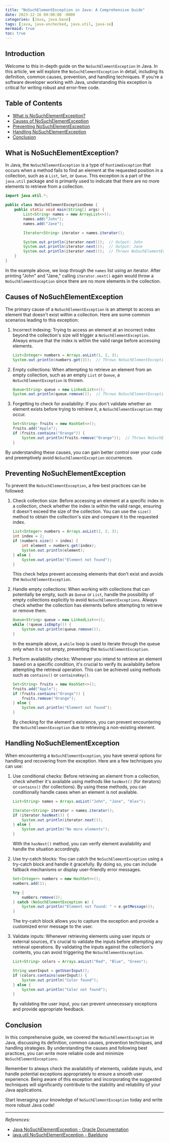 ```yaml
---
title: "NoSuchElementException in Java: A Comprehensive Guide"
date: 2023-12-16 09:00:00 -0000
categories: [Java, java.base]
tags: [java, java-unchecked, java.util, java-se]
mermaid: true
toc: true
---
```



## Introduction

Welcome to this in-depth guide on the `NoSuchElementException` in Java. In this article, we will explore the `NoSuchElementException` in detail, including its definition, common causes, prevention, and handling techniques. If you're a software developer working with Java, understanding this exception is critical for writing robust and error-free code.

## Table of Contents

- [What is NoSuchElementException?](#what-is-nosuchelementexception)
- [Causes of NoSuchElementException](#causes-of-nosuchelementexception)
- [Preventing NoSuchElementException](#preventing-nosuchelementexception)
- [Handling NoSuchElementException](#handling-nosuchelementexception)
- [Conclusion](#conclusion)

## What is NoSuchElementException?

In Java, the `NoSuchElementException` is a type of `RuntimeException` that occurs when a method fails to find an element at the requested position in a collection, such as a `List`, `Set`, or `Queue`. This exception is a part of the `java.util` package and is primarily used to indicate that there are no more elements to retrieve from a collection.

```java
import java.util.*;

public class NoSuchElementExceptionDemo {
    public static void main(String[] args) {
        List<String> names = new ArrayList<>();
        names.add("John");
        names.add("Jane");

        Iterator<String> iterator = names.iterator();

        System.out.println(iterator.next());  // Output: John
        System.out.println(iterator.next());  // Output: Jane
        System.out.println(iterator.next());  // Throws NoSuchElementException
    }
}
```

In the example above, we loop through the `names` list using an iterator. After printing "John" and "Jane," calling `iterator.next()` again would throw a `NoSuchElementException` since there are no more elements in the collection.

## Causes of NoSuchElementException

The primary cause of a `NoSuchElementException` is an attempt to access an element that doesn't exist within a collection. Here are some common scenarios leading to this exception:

1. Incorrect indexing: Trying to access an element at an incorrect index beyond the collection's size will trigger a `NoSuchElementException`. Always ensure that the index is within the valid range before accessing elements.

   ```java
   List<Integer> numbers = Arrays.asList(1, 2, 3);
   System.out.println(numbers.get(3));  // Throws NoSuchElementException
   ```

2. Empty collections: When attempting to retrieve an element from an empty collection, such as an empty `List` or `Queue`, a `NoSuchElementException` is thrown.

   ```java
   Queue<String> queue = new LinkedList<>();
   System.out.println(queue.remove());  // Throws NoSuchElementException
   ```

3. Forgetting to check for availability: If you don't validate whether an element exists before trying to retrieve it, a `NoSuchElementException` may occur.

   ```java
   Set<String> fruits = new HashSet<>();
   fruits.add("Apple");
   if (fruits.contains("Orange")) {
       System.out.println(fruits.remove("Orange"));  // Throws NoSuchElementException
   }
   ```

By understanding these causes, you can gain better control over your code and preemptively avoid `NoSuchElementException` occurrences.

## Preventing NoSuchElementException

To prevent the `NoSuchElementException`, a few best practices can be followed:

1. Check collection size: Before accessing an element at a specific index in a collection, check whether the index is within the valid range, ensuring it doesn't exceed the size of the collection. You can use the `size()` method to obtain the collection's size and compare it to the requested index.

   ```java
   List<Integer> numbers = Arrays.asList(1, 2, 3);
   int index = 2;
   if (numbers.size() > index) {
       int element = numbers.get(index);
       System.out.println(element);
   } else {
       System.out.println("Element not found");
   }
   ```

   This check helps prevent accessing elements that don't exist and avoids the `NoSuchElementException`.

2. Handle empty collections: When working with collections that can potentially be empty, such as `Queue` or `List`, handle the possibility of empty collections explicitly to avoid `NoSuchElementExceptions`. Always check whether the collection has elements before attempting to retrieve or remove them.

   ```java
   Queue<String> queue = new LinkedList<>();
   while (!queue.isEmpty()) {
       System.out.println(queue.remove());
   }
   ```

   In the example above, a `while` loop is used to iterate through the queue only when it is not empty, preventing the `NoSuchElementException`.

3. Perform availability checks: Whenever you intend to retrieve an element based on a specific condition, it's crucial to verify its availability before attempting the retrieval operation. This can be achieved using methods such as `contains()` or `containsKey()`.

   ```java
   Set<String> fruits = new HashSet<>();
   fruits.add("Apple");
   if (fruits.contains("Orange")) {
       fruits.remove("Orange");
   } else {
       System.out.println("Element not found");
   }
   ```

   By checking for the element's existence, you can prevent encountering the `NoSuchElementException` due to retrieving a non-existing element.

## Handling NoSuchElementException

When encountering a `NoSuchElementException`, you have several options for handling and recovering from the exception. Here are a few techniques you can use:

1. Use conditional checks: Before retrieving an element from a collection, check whether it's available using methods like `hasNext()` (for iterators) or `contains()` (for collections). By using these methods, you can conditionally handle cases when an element is not available.

   ```java
   List<String> names = Arrays.asList("John", "Jane", "Alex");

   Iterator<String> iterator = names.iterator();
   if (iterator.hasNext()) {
       System.out.println(iterator.next());
   } else {
       System.out.println("No more elements");
   }
   ```

   With the `hasNext()` method, you can verify element availability and handle the situation accordingly.

2. Use try-catch blocks: You can catch the `NoSuchElementException` using a try-catch block and handle it gracefully. By doing so, you can include fallback mechanisms or display user-friendly error messages.

   ```java
   Set<Integer> numbers = new HashSet<>();
   numbers.add(1);

   try {
       numbers.remove(2);
   } catch (NoSuchElementException e) {
       System.out.println("Element not found: " + e.getMessage());
   }
   ```

   The try-catch block allows you to capture the exception and provide a customized error message to the user.

3. Validate inputs: Whenever retrieving elements using user inputs or external sources, it's crucial to validate the inputs before attempting any retrieval operations. By validating the inputs against the collection's contents, you can avoid triggering the `NoSuchElementException`.

   ```java
   List<String> colors = Arrays.asList("Red", "Blue", "Green");

   String userInput = getUserInput();
   if (colors.contains(userInput)) {
       System.out.println("Color found");
   } else {
       System.out.println("Color not found");
   }
   ```

   By validating the user input, you can prevent unnecessary exceptions and provide appropriate feedback.

## Conclusion

In this comprehensive guide, we covered the `NoSuchElementException` in Java, discussing its definition, common causes, prevention techniques, and handling strategies. By understanding the causes and following best practices, you can write more reliable code and minimize `NoSuchElementExceptions`.

Remember to always check the availability of elements, validate inputs, and handle potential exceptions appropriately to ensure a smooth user experience. Being aware of this exception and incorporating the suggested techniques will significantly contribute to the stability and reliability of your Java applications.

Start leveraging your knowledge of `NoSuchElementException` today and write more robust Java code!

---

*References:*

- [Java NoSuchElementException - Oracle Documentation](https://docs.oracle.com/en/java/javase/14/docs/api/java.base/java/util/NoSuchElementException.html)
- [java.util.NoSuchElementException - Baeldung](https://www.baeldung.com/java-nosuchelementexception)